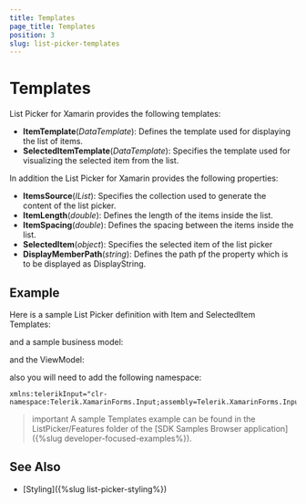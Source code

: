 ```yaml
---
title: Templates
page_title: Templates
position: 3
slug: list-picker-templates
---
```


# Templates

List Picker for Xamarin provides the following templates:

* **ItemTemplate**(*DataTemplate*): Defines the template used for displaying the list of items.
* **SelectedItemTemplate**(*DataTemplate*): Specifies the template used for visualizing the selected item from the list.

In addition the List Picker for Xamarin provides the following properties:

* **ItemsSource**(*IList*): Specifies the collection used to generate the content of the list picker.
* **ItemLength**(*double*): Defines the length of the items inside the list.
* **ItemSpacing**(*double*): Defines the spacing between the items inside the list.
* **SelectedItem**(*object*): Specifies the selected item of the list picker
* **DisplayMemberPath**(*string*): Defines the path pf the property which is to be displayed as DisplayString. 

## Example

Here is a sample List Picker definition with Item and SelectedItem Templates:

<snippet id='listpicker-features-templates' />

and a sample business model:

<snippet id='listpicker-features-businessmodel' />

and the ViewModel:

<snippet id='listpicker-features-viewmodel' />

also you will need to add the following namespace:

```XAML
xmlns:telerikInput="clr-namespace:Telerik.XamarinForms.Input;assembly=Telerik.XamarinForms.Input"
```

>important A sample Templates example can be found in the ListPicker/Features folder of the [SDK Samples Browser application]({%slug developer-focused-examples%}).

## See Also

- [Styling]({%slug list-picker-styling%})
